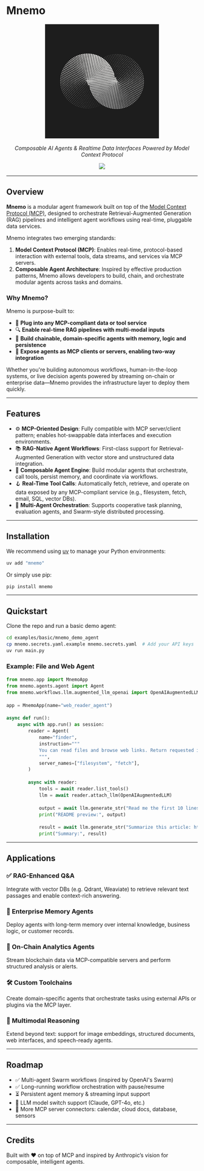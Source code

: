 # Mnemo

<p align="center">
  <img src="assets/Mnemo_Logo.png" alt="Mnemo Logo" width="300" />
</p>

<p align="center">
  <em>Composable AI Agents & Realtime Data Interfaces Powered by Model Context Protocol</em>
</p>

<p align="center">
<img src="https://img.shields.io/pypi/l/mnemo" />
</p>

---

## Overview

**Mnemo** is a modular agent framework built on top of the [Model Context Protocol (MCP)](https://modelcontextprotocol.io/introduction), designed to orchestrate Retrieval-Augmented Generation (RAG) pipelines and intelligent agent workflows using real-time, pluggable data services.

Mnemo integrates two emerging standards:

1. **Model Context Protocol (MCP)**: Enables real-time, protocol-based interaction with external tools, data streams, and services via MCP servers.
2. **Composable Agent Architecture**: Inspired by effective production patterns, Mnemo allows developers to build, chain, and orchestrate modular agents across tasks and domains.

### Why Mnemo?

Mnemo is purpose-built to:

* 🔌 **Plug into any MCP-compliant data or tool service**
* 🔍 **Enable real-time RAG pipelines with multi-modal inputs**
* 🧠 **Build chainable, domain-specific agents with memory, logic and persistence**
* 🧩 **Expose agents as MCP clients or servers, enabling two-way integration**

Whether you're building autonomous workflows, human-in-the-loop systems, or live decision agents powered by streaming on-chain or enterprise data—Mnemo provides the infrastructure layer to deploy them quickly.

---

## Features

* ⚙️ **MCP-Oriented Design**: Fully compatible with MCP server/client pattern; enables hot-swappable data interfaces and execution environments.
* 📚 **RAG-Native Agent Workflows**: First-class support for Retrieval-Augmented Generation with vector store and unstructured data integration.
* 🤖 **Composable Agent Engine**: Build modular agents that orchestrate, call tools, persist memory, and coordinate via workflows.
* 🪝 **Real-Time Tool Calls**: Automatically fetch, retrieve, and operate on data exposed by any MCP-compliant service (e.g., filesystem, fetch, email, SQL, vector DBs).
* 🧪 **Multi-Agent Orchestration**: Supports cooperative task planning, evaluation agents, and Swarm-style distributed processing.

---

## Installation

We recommend using [uv](https://docs.astral.sh/uv/) to manage your Python environments:

```bash
uv add "mnemo"
```

Or simply use pip:

```bash
pip install mnemo
```

---

## Quickstart

Clone the repo and run a basic demo agent:

```bash
cd examples/basic/mnemo_demo_agent
cp mnemo.secrets.yaml.example mnemo.secrets.yaml  # Add your API keys
uv run main.py
```

### Example: File and Web Agent

```python
from mnemo.app import MnemoApp
from mnemo.agents.agent import Agent
from mnemo.workflows.llm.augmented_llm_openai import OpenAIAugmentedLLM

app = MnemoApp(name="web_reader_agent")

async def run():
    async with app.run() as session:
        reader = Agent(
            name="finder",
            instruction="""
            You can read files and browse web links. Return requested information on demand.
            """,
            server_names=["filesystem", "fetch"],
        )

        async with reader:
            tools = await reader.list_tools()
            llm = await reader.attach_llm(OpenAIAugmentedLLM)

            output = await llm.generate_str("Read me the first 10 lines of README.md")
            print("README preview:", output)

            result = await llm.generate_str("Summarize this article: https://www.anthropic.com/research/building-effective-agents")
            print("Summary:", result)
```

---

## Applications

### ✅ RAG-Enhanced Q\&A

Integrate with vector DBs (e.g. Qdrant, Weaviate) to retrieve relevant text passages and enable context-rich answering.

### 🧾 Enterprise Memory Agents

Deploy agents with long-term memory over internal knowledge, business logic, or customer records.

### 📡 On-Chain Analytics Agents

Stream blockchain data via MCP-compatible servers and perform structured analysis or alerts.

### 🛠️ Custom Toolchains

Create domain-specific agents that orchestrate tasks using external APIs or plugins via the MCP layer.

### 🧠 Multimodal Reasoning

Extend beyond text: support for image embeddings, structured documents, web interfaces, and speech-ready agents.

---

## Roadmap

* ✅ Multi-agent Swarm workflows (inspired by OpenAI's Swarm)
* ✅ Long-running workflow orchestration with pause/resume
* ⏳ Persistent agent memory & streaming input support
* 🧠 LLM model switch support (Claude, GPT-4o, etc.)
* 🧩 More MCP server connectors: calendar, cloud docs, database, sensors

---

## Credits

Built with ❤️ on top of MCP and inspired by Anthropic’s vision for composable, intelligent agents.
